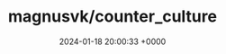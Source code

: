---
title: "magnusvk/counter_culture"
link: "https://github.com/magnusvk/counter_culture"
date: "2024-01-18 20:00:33 +0000"
description: "Turbo-charged counter caches for your Rails app."
category: "github"
---